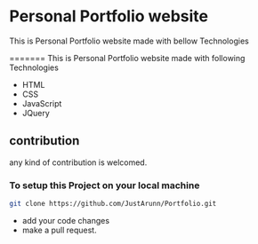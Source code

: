 # Personal Portfolio website

This is Personal Portfolio website made with bellow Technologies

=======
This is Personal Portfolio website made with following Technologies

- HTML
- CSS
- JavaScript
- JQuery

## contribution

any kind of contribution is welcomed.

### To setup this Project on your local machine

```sh
git clone https://github.com/JustArunn/Portfolio.git
```

- add your code changes
- make a pull request.

